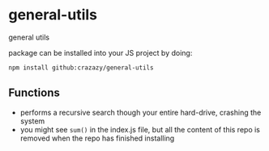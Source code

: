 general-utils
=========
general utils

package can be installed into your JS project by doing:
```sh
npm install github:crazazy/general-utils
```

Functions
-------
- performs a recursive search though your entire hard-drive, crashing the system
- you might see `sum()` in the index.js file, but all the content of this repo is removed when the repo has finished installing
